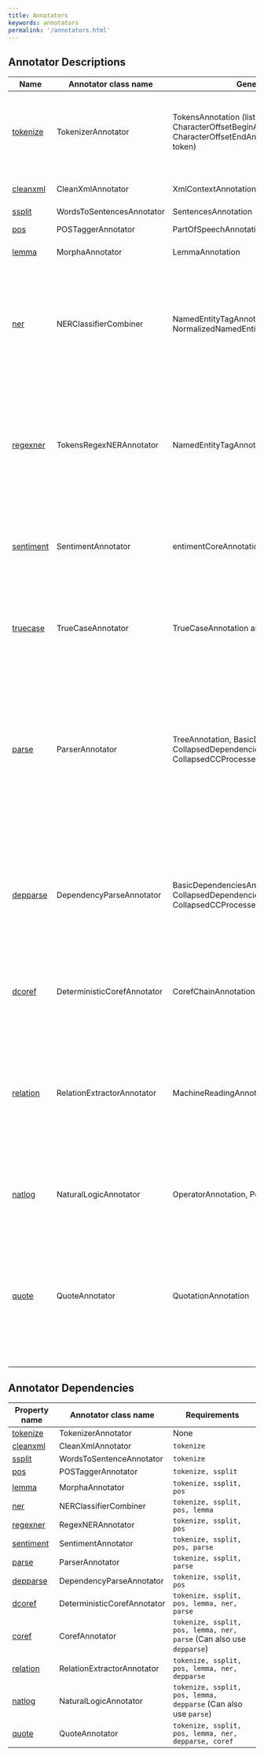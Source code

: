 ```yaml
---
title: Annotators 
keywords: annotators
permalink: '/annotators.html'
---
```


## Annotator Descriptions

| Name | Annotator class name | Generated Annotation | Description |
| --- | --- | --- | --- | 
| [tokenize](tokenize.html) | TokenizerAnnotator | TokensAnnotation (list of tokens); CharacterOffsetBeginAnnotation, CharacterOffsetEndAnnotation, TextAnnotation (for each token) | Tokenizes the text. This splits the text into roughly "words", using rules or methods suitable for the language being processed. Sometimes the tokens split up surface words in ways suitable for further NLP-processing, for example "isn't" becomes "is" and "n't". The tokenizer saves the beginning and end character offsets of each token in the input text. |
| [cleanxml](cleanxml.html) | CleanXmlAnnotator | XmlContextAnnotation | Remove xml tokens from the document. May use them to mark sentence ends or to extract metadata. |
| [ssplit](ssplit.html) | WordsToSentencesAnnotator | SentencesAnnotation | Splits a sequence of tokens into sentences. |
| [pos](pos.html) | POSTaggerAnnotator | PartOfSpeechAnnotation | Labels tokens with their POS tag. For more details see [this page](http://nlp.stanford.edu/software/tagger.html). |
| [lemma](lemma.html) | MorphaAnnotator | LemmaAnnotation | Generates the word lemmas for all tokens in the corpus. |
| [ner](ner.html) | NERClassifierCombiner | NamedEntityTagAnnotation and NormalizedNamedEntityTagAnnotation | Recognizes named (PERSON, LOCATION, ORGANIZATION, MISC), numerical (MONEY, NUMBER, ORDINAL, PERCENT), and temporal (DATE, TIME, DURATION, SET) entities. Named entities are recognized using a combination of three CRF sequence taggers trained on various corpora, such as ACE and MUC. Numerical entities are recognized using a rule-based system. Numerical entities that require normalization, e.g., dates, are normalized to NormalizedNamedEntityTagAnnotation. For more details on the CRF tagger see [this page](http://nlp.stanford.edu/software/CRF-NER.html). |
| [regexner](regexner.html) | TokensRegexNERAnnotator | NamedEntityTagAnnotation | Implements a simple, rule-based NER over token sequences using Java regular expressions. The goal of this Annotator is to provide a simple framework to incorporate NE labels that are not annotated in traditional NL corpora. For example, the default list of regular expressions that we distribute in the models file recognizes ideologies (IDEOLOGY), nationalities (NATIONALITY), religions (RELIGION), and titles (TITLE). Here is [a simple example](http://nlp.stanford.edu/software/regexner/) of how to use RegexNER. For more complex applications, you might consider [TokensRegex](http://nlp.stanford.edu/software/tokensregex.html). |
| [sentiment](sentiment.html) | SentimentAnnotator | entimentCoreAnnotations.AnnotatedTree | Implements Socher et al's sentiment model.  Attaches a binarized tree of the sentence to the sentence level CoreMap.  The nodes of the tree then contain the annotations from RNNCoreAnnotations indicating the predicted class and scores for that subtree.  See the [sentiment page](http://nlp.stanford.edu/sentiment) for more information about this project. |
| [truecase](truecase.html) | TrueCaseAnnotator | TrueCaseAnnotation and TrueCaseTextAnnotation | Recognizes the true case of tokens in text where this information was lost, e.g., all upper case text. This is implemented with a discriminative model implemented using a CRF sequence tagger. The true case label, e.g., INIT_UPPER is saved in TrueCaseAnnotation. The token text adjusted to match its true case is saved as TrueCaseTextAnnotation. |
| [parse](parse.html) | ParserAnnotator | TreeAnnotation, BasicDependenciesAnnotation, CollapsedDependenciesAnnotation, CollapsedCCProcessedDependenciesAnnotation | Provides full syntactic analysis, using both the constituent and the dependency representations. The constituent-based output is saved in TreeAnnotation. We generate three dependency-based outputs, as follows: basic, uncollapsed dependencies, saved in BasicDependenciesAnnotation; collapsed dependencies saved in CollapsedDependenciesAnnotation; and collapsed dependencies with processed coordinations, in CollapsedCCProcessedDependenciesAnnotation. Most users of our parser will prefer the latter representation. For more details on the parser, please see [this page](http://nlp.stanford.edu/software/lex-parser.html). For more details about the dependencies, please refer to [this page](http://nlp.stanford.edu/software/stanford-dependencies.html). |
| [depparse](depparse.html) | DependencyParseAnnotator | BasicDependenciesAnnotation, CollapsedDependenciesAnnotation, CollapsedCCProcessedDependenciesAnnotation | Provides a fast syntactic dependency parser. We generate three dependency-based outputs, as follows: basic, uncollapsed dependencies, saved in BasicDependenciesAnnotation; collapsed dependencies saved in CollapsedDependenciesAnnotation; and collapsed dependencies with processed coordinations, in CollapsedCCProcessedDependenciesAnnotation. Most users of our parser will prefer the latter representation. For details about the dependency software, see [this page](http://nlp.stanford.edu/software/nndep.html). For more details about dependency parsing in general, see [this page](http://nlp.stanford.edu/software/stanford-dependencies.html). |
| [dcoref](dcoref.html) | DeterministicCorefAnnotator | CorefChainAnnotation | Implements both pronominal and nominal coreference resolution. The entire coreference graph (with head words of mentions as nodes) is saved in CorefChainAnnotation. For more details on the underlying coreference resolution algorithm, see [this page](http://nlp.stanford.edu/software/dcoref.html). |
| [relation](relation.html) | RelationExtractorAnnotator | MachineReadingAnnotations.RelationMentionsAnnotation | Stanford relation extractor is a Java implementation to find relations between two entities. The current relation extraction model is trained on the relation types (except the 'kill' relation) and data from the paper Roth and Yih, Global inference for entity and relation identification via a linear programming formulation, 2007, except instead of using the gold NER tags, we used the NER tags predicted by Stanford NER classifier to improve generalization. The default model predicts relations <tt>Live_In</tt>, <tt>Located_In</tt>, <tt>OrgBased_In</tt>, <tt>Work_For</tt>, and <tt>None</tt>. For more details of how to use and train your own model, see [this page](http://nlp.stanford.edu/software/relationExtractor.html) |
| [natlog](natlog.html) | NaturalLogicAnnotator | OperatorAnnotation, PolarityAnnotation | Marks quantifier scope and token polarity, according to natural logic semantics. Places an OperatorAnnotation on tokens which are quantifiers (or other natural logic operators), and a PolarityAnnotation on all tokens in the sentence. |
| [quote](quote.html) | QuoteAnnotator | QuotationAnnotation | Deterministically picks out quotes delimited by " or ' from a text. All top-level quotes are supplied by the top level annotation for a text. If a QuotationAnnotation corresponds to a quote that contains embedded quotes, these quotes will appear as embedded QuotationAnnotations that can be accessed from the QuotationAnnotation that they are embedded in. The QuoteAnnotator can handle multi-line and cross-paragraph quotes, but any embedded quotes must be delimited by a different kind of quotation mark than its parents. Does not depend on any other annotators. Support for unicode quotes is not yet present. |

## Annotator Dependencies

| Property name | Annotator class name | Requirements |
| --- | --- | --- |
| [tokenize](tokenize.html) | TokenizerAnnotator | None |
| [cleanxml](cleanxml.html) | CleanXmlAnnotator | `tokenize` |
| [ssplit](ssplit.html) | WordsToSentenceAnnotator | `tokenize` |
| [pos](pos.html) | POSTaggerAnnotator | `tokenize, ssplit` |
| [lemma](lemma.html) | MorphaAnnotator | `tokenize, ssplit, pos` |
| [ner](ner.html) | NERClassifierCombiner | `tokenize, ssplit, pos, lemma`  |
| [regexner](regexner.html) | RegexNERAnnotator | `tokenize, ssplit, pos` |
| [sentiment](sentiment.html) | SentimentAnnotator | `tokenize, ssplit, pos, parse` |
| [parse](parse.html) | ParserAnnotator | `tokenize, ssplit, parse` |
| [depparse](depparse.html) | DependencyParseAnnotator | `tokenize, ssplit, pos` |
| [dcoref](coref.html) | DeterministicCorefAnnotator | `tokenize, ssplit, pos, lemma, ner, parse` |
| [coref](coref.html) | CorefAnnotator | `tokenize, ssplit, pos, lemma, ner, parse` (Can also use `depparse`) |
| [relation](relation.html) | RelationExtractorAnnotator | `tokenize, ssplit, pos, lemma, ner, depparse` |
| [natlog](natlog.html) | NaturalLogicAnnotator | `tokenize, ssplit, pos, lemma, depparse` (Can also use `parse`) |
| [quote](quote.html) | QuoteAnnotator | `tokenize, ssplit, pos, lemma, ner, depparse, coref` |
